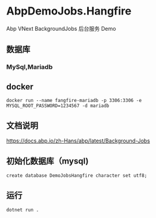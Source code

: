 # AbpDemoJobs.Hangfire
Abp VNext BackgroundJobs 后台服务 Demo

## 数据库
### MySql,Mariadb

## docker 
```
docker run --name fangfire-mariadb -p 3306:3306 -e MYSQL_ROOT_PASSWORD=1234567 -d mariadb
```

## 文档说明
https://docs.abp.io/zh-Hans/abp/latest/Background-Jobs

## 初始化数据库（mysql)
```
create database DemoJobsHangfire character set utf8;
```
## 运行
```
dotnet run .
```
